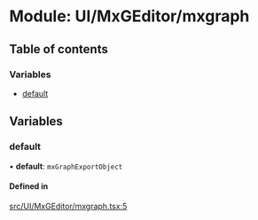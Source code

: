 # Module: UI/MxGEditor/mxgraph

## Table of contents

### Variables

- [default](../wiki/UI.MxGEditor.mxgraph#default)

## Variables

### default

• **default**: `mxGraphExportObject`

#### Defined in

[src/UI/MxGEditor/mxgraph.tsx:5](https://github.com/94briel/VariaMosPLE/blob/0611efd/src/UI/MxGEditor/mxgraph.tsx#L5)
